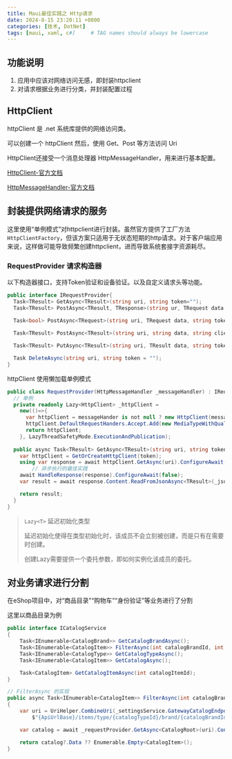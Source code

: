 ```yaml
---
title: Maui最佳实践之 Http请求
date: 2024-8-15 23:20:11 +0800
categories: [技术, DotNet]
tags: [maui, xaml, c#]     # TAG names should always be lowercase
---
```




## 功能说明

1. 应用中应该对网络访问无感，即封装httpclient
2. 对请求根据业务进行分类，并封装配置过程



## HttpClient

httpClient 是 .net 系统库提供的网络访问类。

可以创建一个 httpClient 然后，使用 Get、Post 等方法访问 Uri

HttpClient还接受一个消息处理器 HttpMessageHandler，用来进行基本配置。

[HttpClient-官方文档](https://learn.microsoft.com/zh-cn/dotnet/api/system.net.http.httpclient?view=net-8.0)

[HttpMessageHandler-官方文档](https://learn.microsoft.com/zh-cn/dotnet/api/system.net.http.httpclienthandler?view=net-8.0)



## 封装提供网络请求的服务

这里使用“单例模式”对httpclient进行封装。虽然官方提供了工厂方法`HttpClientFactory`，但该方案只适用于无状态短期的http请求。对于客户端应用来说，这样做可能导致频繁创建httpclient，进而导致系统套接字资源耗尽。



### RequestProvider 请求构造器

以下构造器接口，支持Token验证和设备验证。以及自定义请求头等功能。

```c#
public interface IRequestProvider{
  Task<TResult> GetAsync<TResult>(string uri, string token="");
  Task<TResult> PostAsync<TResult, TResponse>(string ur, TRequest data, string token="", string header="");
  
  Task<bool> PostAsync<TRequest>(string uri, TRequest data, string token = "", string header = "");

  Task<TResult> PostAsync<TResult>(string uri, string data, string clientId, string clientSecret);

  Task<TResult> PutAsync<TResult>(string uri, TResult data, string token = "", string header = "");

  Task DeleteAsync(string uri, string token = "");
}
```

httpClient 使用懒加载单例模式

```c#
public class RequestProvider(HttpMessageHandler _messageHandler) : IRequestProvider{
  // 单例
  private readonly Lazy<HttpClient> _httpClient = 
    new(()=>{
      var httpClient = messageHander is not null ? new HttpClient(messageHanlder) : HttpClient();
      httpClient.DefaultRequestHanders.Accept.Add(new MediaTypeWithQualityHeaderValue("application/json"));
      return httpClient;
    }, LazyThreadSafetyMode.ExecutionAndPublication);
  
  public async Task<TResult> GetAsync<TResult>(string uri, string token=""){
    var httpClient = GetOrCreateHttpClient(token);
    using var response = await httpClient.GetAsync(uri).ConfigureAwait(false);
		// 异步执行的最佳实践
    await HandleResponse(response).ConfigureAwait(false);
    var result = await response.Content.ReadFromJsonAsync<TResult>(_jsonSerializerContext).ConfigureAwait(false);

    return result;
  }
}
```



> `Lazy<T>` 延迟初始化类型
>
> 延迟初始化使得在类型初始化时，该成员不会立刻被创建，而是只有在需要时创建。
>
> 创建Lazy需要提供一个委托参数，即如何实例化该成员的委托。



## 对业务请求进行分割

在eShop项目中，对“商品目录”“购物车”“身份验证”等业务进行了分割

这里以商品目录为例

```c#
public interface ICatalogService
{
    Task<IEnumerable<CatalogBrand>> GetCatalogBrandAsync();
    Task<IEnumerable<CatalogItem>> FilterAsync(int catalogBrandId, int catalogTypeId);
    Task<IEnumerable<CatalogType>> GetCatalogTypeAsync();
    Task<IEnumerable<CatalogItem>> GetCatalogAsync();

    Task<CatalogItem> GetCatalogItemAsync(int catalogItemId);
}

// FilterAsync 的实现
public async Task<IEnumerable<CatalogItem>> FilterAsync(int catalogBrandId, int catalogTypeId)
{
    var uri = UriHelper.CombineUri(_settingsService.GatewayCatalogEndpointBase,
        $"{ApiUrlBase}/items/type/{catalogTypeId}/brand/{catalogBrandId}?PageSize=100&PageIndex=0&{ApiVersion}");

    var catalog = await _requestProvider.GetAsync<CatalogRoot>(uri).ConfigureAwait(false);

    return catalog?.Data ?? Enumerable.Empty<CatalogItem>();
}
```



















